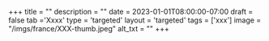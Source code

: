 +++
title = ""
description = ""
date = 2023-01-01T08:00:00-07:00
draft = false
tab ='Xxxx'
type = 'targeted'
layout = 'targeted'
tags = ['xxx']
image = "/imgs/france/XXX-thumb.jpeg"
alt_txt = ""
+++